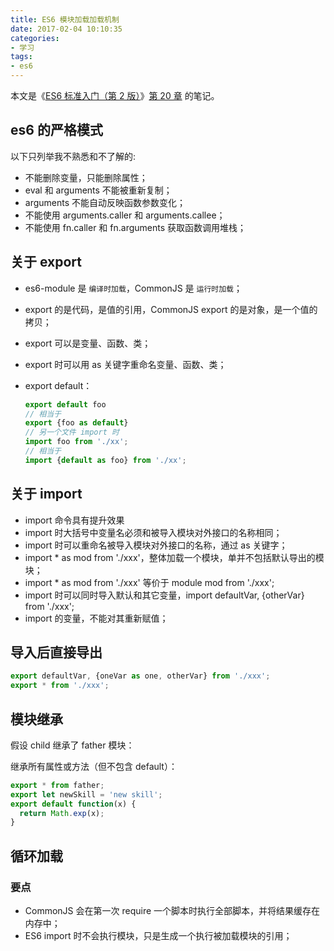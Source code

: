 ```yaml
---
title: ES6 模块加载加载机制
date: 2017-02-04 10:10:35
categories:
- 学习
tags:
- es6
---
```

本文是《[ES6 标准入门（第 2 版）](http://es6.ruanyifeng.com/)》[第 20 章](http://es6.ruanyifeng.com/#docs/module) 的笔记。
<!-- more -->

## es6 的严格模式

以下只列举我不熟悉和不了解的:

* 不能删除变量，只能删除属性；
* eval 和 arguments 不能被重新复制；
* arguments 不能自动反映函数参数变化；
* 不能使用 arguments.caller 和 arguments.callee；
* 不能使用 fn.caller 和 fn.arguments 获取函数调用堆栈；

## 关于 export

* es6-module 是 `编译时加载`，CommonJS 是 `运行时加载`；
* export 的是代码，是值的引用，CommonJS export 的是对象，是一个值的拷贝；
* export 可以是变量、函数、类；
* export 时可以用 as 关键字重命名变量、函数、类；
* export default：

  ```javascript
  export default foo
  // 相当于
  export {foo as default}
  // 另一个文件 import 时
  import foo from './xx';
  // 相当于
  import {default as foo} from './xx';
  ```

## 关于 import

* import 命令具有提升效果
* import 时大括号中变量名必须和被导入模块对外接口的名称相同；
* import 时可以重命名被导入模块对外接口的名称，通过 as 关键字；
* import * as mod from './xxx'，整体加载一个模块，单并不包括默认导出的模块；
* import * as mod from './xxx' 等价于 module mod from './xxx';
* import 时可以同时导入默认和其它变量，import defaultVar, {otherVar} from './xxx';
* import 的变量，不能对其重新赋值；

## 导入后直接导出

```javascript
export defaultVar, {oneVar as one, otherVar} from './xxx';
export * from './xxx';
```

## 模块继承

假设 child 继承了 father 模块：

继承所有属性或方法（但不包含 default）：

```javascript
export * from father;
export let newSkill = 'new skill';
export default function(x) {
  return Math.exp(x);
}
```

## 循环加载

### 要点

* CommonJS 会在第一次 require 一个脚本时执行全部脚本，并将结果缓存在内存中；
* ES6 import 时不会执行模块，只是生成一个执行被加载模块的引用；